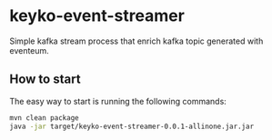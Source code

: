 # keyko-event-streamer

Simple kafka stream process that enrich kafka topic generated with eventeum.

How to start
------------
The easy way to start is running the following commands:
```bash
mvn clean package
java -jar target/keyko-event-streamer-0.0.1-allinone.jar.jar 
```
